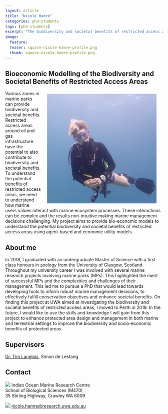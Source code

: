 ```yaml
---
layout: article
title: "Nicole Hamre"
categories: phd-students
tags: [phd-students]
excerpt: "The biodiversity and societal benefits of restricted access areas"
image:
  feature: 
  teaser: square-nicole-hamre-profile.png
  thumb: square-nicole-hamre-profile.png
---
```

## Bioeconomic Modelling of the Biodiversity and Societal Benefits of Restricted Access Areas
<img src='/images/square-nicole-hamre-profile.png' align='right' width="350" hspace="20" vspace="10">
Various zones in marine parks can provide biodiversity and societal benefits. Restricted access areas around oil and gas infrastructure have the potential to also contribute to biodiversity and societal benefits. To understand the potential benefits of restricted access areas, we need to understand how marine users values interact with marine ecosystem processes. These interactions can be complex and the results non-intuitive making marine management decisions challenging. My project aims to provide bio-economic models to understand the potential biodiversity and societal benefits of restricted access areas using agent-based and economic utility models.

## About me
In 2018, I graduated with an undergraduate Master of Science with a first class honours in zoology from the University of Glasgow, Scotland. Throughout my university career I was involved with several marine research projects involving marine parks (MPs). This highlighted the merit of successful MPs and the complexities and challenges of their management.  This led me to pursue a PhD that would lead towards developing tools to inform robust marine management decisions, to effectively fulfill conservation objectives and enhance societal benefits. On finding this project at UWA aimed at investigating the biodiversity and societal benefits of restricted access areas, I moved to Perth in 2019. In the future, I would like to use the skills and knowledge I will gain from this project to enhance protected area design and management in both marine and terrestrial settings to improve the biodiversity and socio-economic benefits of protected areas.

## Supervisors
[Dr. Tim Langlois](https://uwamegfisheries.github.io/researchers/tim-langlois/ "Tim Langlois"),  Simon de Lestang

## Contact
<img src='/images/icons/building-regular.svg' width="15px"> Indian Ocean Marine Research Centre <br>
School of Biological Sciences (M470)<br>
35 Stirling Highway, Crawley WA 6009

<img src='/images/icons/envelope-regular.svg' width="15px"> <a href="mailto:nicole.hamre@research.uwa.edu.au"> nicole.hamre@research.uwa.edu.au</a><br>



